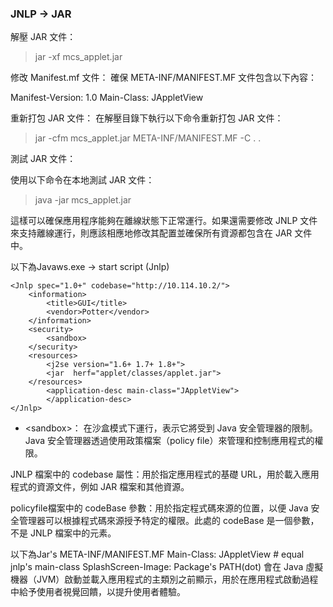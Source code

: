 ### JNLP -> JAR

解壓 JAR 文件：

> jar -xf mcs_applet.jar

修改 Manifest.mf 文件：
確保 META-INF/MANIFEST.MF 文件包含以下內容：

Manifest-Version: 1.0
Main-Class: JAppletView

重新打包 JAR 文件：
在解壓目錄下執行以下命令重新打包 JAR 文件：

> jar -cfm mcs_applet.jar META-INF/MANIFEST.MF -C . .

測試 JAR 文件：

使用以下命令在本地測試 JAR 文件：

> java -jar mcs_applet.jar

這樣可以確保應用程序能夠在離線狀態下正常運行。如果還需要修改 JNLP 文件來支持離線運行，則應該相應地修改其配置並確保所有資源都包含在 JAR 文件中。

以下為Javaws.exe -> start script (Jnlp)
```
<Jnlp spec="1.0+" codebase="http://10.114.10.2/">
    <information>
        <title>GUI</title>
        <vendor>Potter</vendor>
    </information>
    <security>
        <sandbox>
    </security>
    <resources>
        <j2se version="1.6+ 1.7+ 1.8+">
        <jar  herf="applet/classes/applet.jar">
    </resources>
        <application-desc main-class="JAppletView">
        </application-desc>
</Jnlp>
```

* \<sandbox>：
 在沙盒模式下運行，表示它將受到 Java 安全管理器的限制。 Java 安全管理器透過使用政策檔案（policy file）來管理和控制應用程式的權限。

JNLP 檔案中的 codebase 屬性：用於指定應用程式的基礎 URL，用於載入應用程式的資源文件，例如 JAR 檔案和其他資源。 

policyfile檔案中的 codeBase 參數：用於指定程式碼來源的位置，以便 Java 安全管理器可以根據程式碼來源授予特定的權限。此處的 codeBase 是一個參數，不是 JNLP 檔案中的元素。



以下為Jar's META-INF/MANIFEST.MF
Main-Class: JAppletView # equal jnlp's main-class
SplashScreen-Image: Package's PATH(dot)
會在 Java 虛擬機器（JVM）啟動並載入應用程式的主類別之前顯示，用於在應用程式啟動過程中給予使用者視覺回饋，以提升使用者體驗。


